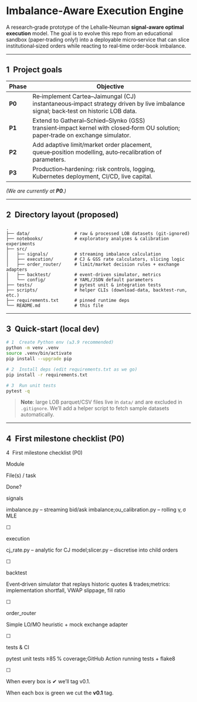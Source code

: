 # Imbalance‑Aware Execution Engine

A research‑grade prototype of the Lehalle‑Neuman **signal‑aware optimal execution** model.  The goal is to evolve this repo from an educational sandbox (paper‑trading only!) into a deployable micro‑service that can slice institutional‑sized orders while reacting to real‑time order‑book imbalance.

---

## 1  Project goals

| Phase  | Objective                                                                                                                         |
| ------ | --------------------------------------------------------------------------------------------------------------------------------- |
| **P0** | Re‑implement Cartea–Jaimungal (CJ) instantaneous‑impact strategy driven by live imbalance signal; back‑test on historic LOB data. |
| **P1** | Extend to Gatheral–Schied–Slynko (GSS) transient‑impact kernel with closed‑form OU solution; paper‑trade on exchange simulator.   |
| **P2** | Add adaptive limit/market order placement, queue‑position modelling, auto‑recalibration of parameters.                            |
| **P3** | Production‑hardening: risk controls, logging, Kubernetes deployment, CI/CD, live capital.                                         |

*(We are currently at ****P0****.)*

---

## 2  Directory layout (proposed)

```text
.
├── data/                 # raw & processed LOB datasets (git‑ignored)
├── notebooks/            # exploratory analyses & calibration experiments
├── src/
│   ├── signals/          # streaming imbalance calculation
│   ├── execution/        # CJ & GSS rate calculators, slicing logic
│   ├── order_router/     # limit/market decision rules + exchange adapters
│   ├── backtest/         # event‑driven simulator, metrics
│   └── config/           # YAML/JSON default parameters
├── tests/                # pytest unit & integration tests
├── scripts/              # helper CLIs (download‑data, backtest‑run, etc.)
├── requirements.txt      # pinned runtime deps
└── README.md             # this file
```

---

## 3  Quick‑start (local dev)

```bash
# 1  Create Python env (≥3.9 recommended)
python -m venv .venv
source .venv/bin/activate
pip install --upgrade pip

# 2  Install deps (edit requirements.txt as we go)
pip install -r requirements.txt

# 3  Run unit tests
pytest -q
```

> **Note**: large LOB parquet/CSV files live in `data/` and are excluded in `.gitignore`.  We’ll add a helper script to fetch sample datasets automatically.

---

## 4  First milestone checklist (P0)

4  First milestone checklist (P0)

Module

File(s) / task

Done?

signals

imbalance.py – streaming bid/ask imbalance;ou_calibration.py – rolling γ, σ MLE

☐

execution

cj_rate.py – analytic  for CJ model;slicer.py – discretise  into child orders

☐

backtest

Event‑driven simulator that replays historic quotes & trades;metrics: implementation shortfall, VWAP slippage, fill ratio

☐

order_router

Simple LO/MO heuristic + mock exchange adapter

☐

tests & CI

pytest unit tests ≥85 % coverage;GitHub Action running tests + flake8

☐

When every box is ✔︎ we’ll tag v0.1.

When each box is green we cut the **v0.1** tag.


